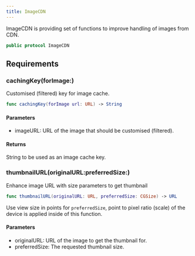 ```yaml
---
title: ImageCDN
---
```


ImageCDN is providing set of functions to improve handling of images from CDN.

``` swift
public protocol ImageCDN 
```

## Requirements

### cachingKey(forImage:​)

Customised (filtered) key for image cache.

``` swift
func cachingKey(forImage url: URL) -> String
```

#### Parameters

  - imageURL: URL of the image that should be customised (filtered).

#### Returns

String to be used as an image cache key.

### thumbnailURL(originalURL:​preferredSize:​)

Enhance image URL with size parameters to get thumbnail

``` swift
func thumbnailURL(originalURL: URL, preferredSize: CGSize) -> URL
```

Use view size in points for `preferredSize`, point to pixel ratio (scale) of the device is applied inside of this function.

#### Parameters

  - originalURL: URL of the image to get the thumbnail for.
  - preferredSize: The requested thumbnail size.
